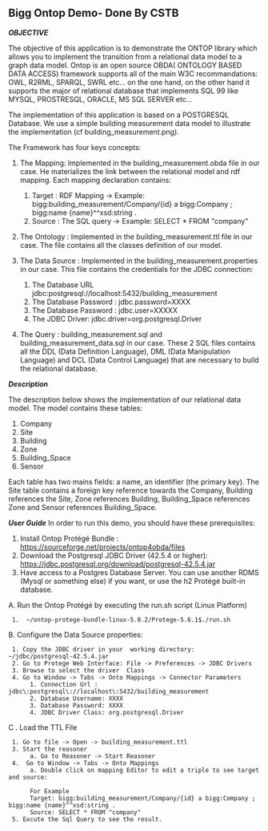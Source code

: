## Bigg Ontop Demo- Done By CSTB

***OBJECTIVE***

The objective of this application is to demonstrate the ONTOP library which allows you to implement the transition from a relational data model to a graph data model.
Ontop is an open source OBDA( ONTOLOGY BASED DATA ACCESS) framework supports all of the main W3C recommandations: OWL, R2RML, SPARQL, SWRL etc...
on the one hand, on the other hand it supports  the major of relational database that  implements SQL 99 like MYSQL, PROSTRESQL, ORACLE, MS SQL SERVER etc...

The implementation of this application is based on a POSTGRESQL Database. We use a simple building measurement data model to illustrate the implementation (cf building_measurement.png). 

The Framework has four keys concepts:

  1. The Mapping: Implemented in the building_measurement.obda  file in our case. He materializes the link between the  relational model and rdf mapping. Each mapping declaration contains:
     1. Target : RDF Mapping -> Example: bigg:building_measurement/Company/{id} a bigg:Company ; bigg:name {name}^^xsd:string . 
     2. Source : The SQL query -> Example: SELECT * FROM "company"
  
  2. The Ontology : Implemented in the building_measurement.ttl file in our case. The file contains all the classes definition of our model.
  3. The Data Source  : Implemented in the building_measurement.properties in our case. This file contains the credentials  for the JDBC connection:
     1. The Database URL jdbc\:postgresql\://localhost\:5432/building_measurement
     2. The Database Password : jdbc.password=XXXX
     3. The Database Password : jdbc.user=XXXXX
     4. The JDBC Driver:  jdbc.driver=org.postgresql.Driver
  4. The Query : building_measurement.sql and building_measurement_data.sql in our case. These 2 SQL files contains all the DDL (Data Definition Language), DML (Data Manipulation Language) and DCL (Data Control Language)   that are necessary to build the relational database.

***Description***

The description below shows the implementation of our relational data model. The model contains these tables:

  1. Company
  2. Site
  3. Building
  4. Zone
  5. Building_Space
  6. Sensor
     
Each table has two mains fields: a name, an identifier (the primary key). The Site table contains a foreign key reference towards the Company, Building  references the Site, Zone references Building,  Building_Space references Zone and Sensor references Building_Space.

***User Guide***
In order to run this demo,  you should have these prerequisites:

  1. Install Ontop Protégé Bundle : https://sourceforge.net/projects/ontop4obda/files
  2. Download the Postgresql JDBC Driver (42.5.4 or higher): https://jdbc.postgresql.org/download/postgresql-42.5.4.jar
  3. Have access to a Postgres Database Server. You can use another RDMS (Mysql or something else) if you want, or use the h2 Protégé built-in database.

 
A. Run the Ontop Protégé by executing the run.sh script (Linux Platform) 

     1.  ~/ontop-protege-bundle-linux-5.0.2/Protege-5.6.1$./run.sh 

B. Configure the Data Source properties:

     1. Copy the JDBC driver in your  working directory: ~/jdbc/postgresql-42.5.4.jar
     2. Go to Protege Web Interface: File -> Preferences -> JDBC Drivers
     3. Browse to select the driver  Class
     4. Go to Window -> Tabs -> Onto Mappings -> Connector Parameters
          1. Connection Url : jdbc\:postgresql\://localhost\:5432/building_measurement
          2. Database Username: XXXX
          3. Database Password: XXXX
          4. JDBC Driver Class: org.postgresql.Driver

C . Load the TTL File

     1. Go to file -> Open -> building_measurement.ttl
     3. Start the reasoner
          a. Go to Reasoner -> Start Reasoner
     4.  Go to Window -> Tabs -> Onto Mappings
          a. Double click on mapping Editor to edit a triple to see target and source:
          
          For Example
          Target: bigg:building_measurement/Company/{id} a bigg:Company ; bigg:name {name}^^xsd:string . 
          Source: SELECT * FROM "company"
     5. Excute the Sql Query to see the result.